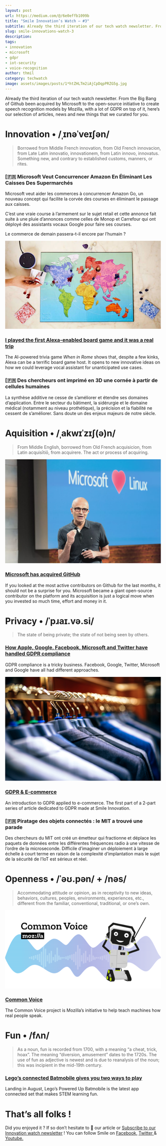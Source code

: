 ```yaml
---
layout: post
url: https://medium.com/@/6e0effb1099b
title: "Smile Innovation’s Watch — #3"
subtitle: Already the third iteration of our tech watch newsletter. From the Big Bang of Github been acquired by Microsoft to the open-source…
slug: smile-innovations-watch-3
description:
tags:
- innovation
- microsoft
- gdpr
- iot-security
- voice-recognition
author: thmil
category: techwatch
image: assets/images/posts/1*htZHLTm2iAjCpDqpPRZG5g.jpg
---
```

Already the third iteration of our tech watch newsletter. From the Big Bang of Github been acquired by Microsoft to the open-source initiative to create speech recognition models by Mozilla, with a lot of GDPR on top of it, here’s our selection of articles, news and new things that we curated for you.

# Innovation • /ˌɪnəˈveɪʃən/

> Borrowed from Middle French innovation, from Old French innovacion, from Late Latin innovatio, innovationem, from Latin innovo, innovatus. Something new, and contrary to established customs, manners, or rites.

### [🇫🇷 Microsoft Veut Concurrencer Amazon En Éliminant Les Caisses Des Supermarchés

Microsoft veut aider les commerces à concurrencer Amazon Go, un nouveau concept qui facilite la corvée des courses en éliminant le passage aux caisses.

C’est une vraie course à l’armement sur le sujet retail et cette annonce fait suite à une pluie d’annonces comme celles de Monop et Carrefour qui ont déployé des assistants vocaux Google pour faire ses courses.

Le commerce de demain passera-t-il encore par l’humain ?

![](/assets/images/posts/1*htZHLTm2iAjCpDqpPRZG5g.jpg)

### [I played the first Alexa-enabled board game and it was a real trip](https://www.fastcompany.com/40585532/i-played-the-first-alexa-enabled-board-game-and-it-was-a-real-trip?utm_campaign=Revue%20newsletter&utm_medium=Newsletter&utm_source=Smile%20Innovation%27s%20Watch)

The AI-powered trivia game *When in Rome* shows that, despite a few kinks, Alexa can be a terrific board game host.
It opens to new innovative ideas on how we could leverage vocal assistant for unanticipated use cases.

### [🇫🇷 Des chercheurs ont imprimé en 3D une cornée à partir de cellules humaines

La synthèse additive ne cesse de s’améliorer et étendre ses domaines d’application. Entre le secteur du bâtiment, la sidérurgie et le domaine médical (notamment au niveau prothétique), la précision et la fiabilité ne cessent de s’améliorer. Sans doute un des enjeux majeurs de notre siècle.

# Aquisition • /ˌakwɪˈzɪʃ(ə)n/

> From Middle English, borrowed from Old French acquisicion, from Latin acquisītiō, from acquirere. The act or process of acquiring.

![](/assets/images/posts/1*zM4dHgdPKrkT3D8r6WORRA.jpg)

### [Microsoft has acquired GitHub](https://www.theverge.com/2018/6/3/17422752/microsoft-github-acquisition-rumors?utm_campaign=Revue%20newsletter&utm_medium=Newsletter&utm_source=Smile%20Innovation%27s%20Watch)

If you looked at the most active contributors on Github for the last months, it should not be a surprise for you. Microsoft became a giant open-source contributor on the platform and its acquisition is just a logical move when you invested so much time, effort and money in it.

# Privacy • /ˈpɹaɪ.və.si/

> The state of being private; the state of not being seen by others.

### [How Apple, Google, Facebook, Microsoft and Twitter have handled GDPR compliance](http://www.wired.co.uk/article/gdpr-facebook-google-analytics-apple-amazon-twitter?utm_campaign=Revue%20newsletter&utm_medium=Newsletter&utm_source=Smile%20Innovation%27s%20Watch)

GDPR compliance is a tricky business. Facebook, Google, Twitter, Microsoft and Google have all had different approaches.

![](/assets/images/posts/0*YQ3XN2K1xeduDY6U.jpg)

### [GDPR & E-commerce](https://medium.com/smileinnovation/gdpr-e-commerce-8e4ddf6f972?utm_campaign=Revue%20newsletter&utm_medium=Newsletter&utm_source=Smile%20Innovation%27s%20Watch)

An introduction to GDPR applied to e-commerce. The first part of a 2-part series of article dedicated to GDPR made at Smile Innovation.

### [🇫🇷 Piratage des objets connectés : le MIT a trouvé une parade

Des chercheurs du MIT ont créé un émetteur qui fractionne et déplace les paquets de données entre les différentes fréquences radio à une vitesse de l’ordre de la microseconde. Difficile d’imaginer un déploiement à large échelle à court terme en raison de la complexité d’implantation mais le sujet de la sécurité de l’IoT est sérieux et réel.

# Openness • /ˈəʊ.pən/ + /nəs/

> Accommodating attitude or opinion, as in receptivity to new ideas, behaviors, cultures, peoples, environments, experiences, etc., different from the familiar, conventional, traditional, or one’s own.

![](/assets/images/posts/1*gi-HzUBg8g5CfEbSyb8Mzg.png)

### [Common Voice](https://voice.mozilla.org/en?utm_campaign=Revue%20newsletter&utm_medium=Newsletter&utm_source=Smile%20Innovation%27s%20Watch)

The Common Voice project is Mozilla’s initiative to help teach machines how real people speak.

# Fun • /fʌn/

> As a noun, fun is recorded from 1700, with a meaning “a cheat, trick, hoax”. The meaning “diversion, amusement” dates to the 1720s. The use of fun as adjective is newest and is due to reanalysis of the noun; this was incipient in the mid-19th century.

### [Lego’s connected Batmobile gives you two ways to play](https://mashable.com/2018/06/22/lego-batmobile-app-controlled/?europe=true&utm_campaign=Mash-Prod-RSS-Feedburner-Tech-Partial&utm_cid=Mash-Prod-RSS-Feedburner-Tech-Partial&utm_medium=Newsletter&utm_source=Smile%20Innovation%27s%20Watch)

Landing in August, Lego’s Powered Up Batmobile is the latest app connected set that makes STEM learning fun.

# That’s all folks !

Did you enjoyed it ? If so don’t hesitate to 👏 our article or [Subscribe to our Innovation watch newsletter](https://www.getrevue.co/profile/smileinnovation) !
You can follow Smile on [Facebook,](https://www.facebook.com/smileopensource) [Twitter ](https://www.twitter.com/GroupeSmile)& [Youtube.](http://www.youtube.com/user/SmileOpenSource)



